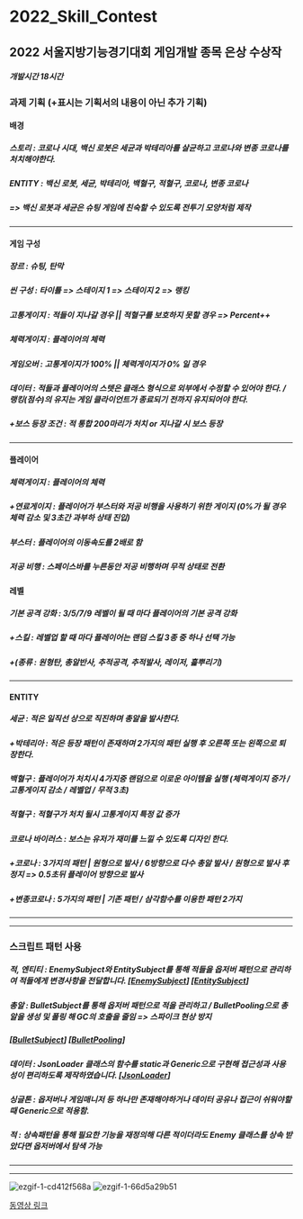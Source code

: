 # 2022_Skill_Contest

## **2022 서울지방기능경기대회 게임개발 종목 은상 수상작**

##### 개발시간 18시간

### 과제 기획 (+표시는 기획서의 내용이 아닌 추가 기획)

#### 배경

##### 스토리 : 코로나 시대, 백신 로봇은 세균과 박테리아를 살균하고 코로나와 변종 코로나를 처치해야한다.
##### ENTITY : 백신 로봇, 세균, 박테리아, 백혈구, 적혈구, 코로나, 변종 코로나
##### => 백신 로봇과 세균은 슈팅 게임에 친숙할 수 있도록 전투기 모양처럼 제작

------------

#### 게임 구성

##### 장르 : 슈팅, 탄막
##### 씬 구성 : 타이틀 => 스테이지 1 => 스테이지 2 => 랭킹
##### 고통게이지 : 적들이 지나갈 경우 || 적혈구를 보호하지 못할 경우 => Percent++
##### 체력게이지 : 플레이어의 체력
##### 게임오버 : 고통게이지가 100% || 체력게이지가 0% 일 경우
##### 데이터 : 적들과 플레이어의 스텟은 클래스 형식으로 외부에서 수정할 수 있어야 한다. / 랭킹(점수)의 유지는 게임 클라이언트가 종료되기 전까지 유지되어야 한다.

##### +보스 등장 조건 : 적 통합 200마리가 처치 or 지나갈 시 보스 등장

------------

#### 플레이어

##### 체력게이지 : 플레이어의 체력
##### +연료게이지 : 플레이어가 부스터와 저공 비행을 사용하기 위한 게이지 (0%가 될 경우 체력 감소 및 3초간 과부하 상태 진입)
##### 부스터 : 플레이어의 이동속도를 2배로 함
##### 저공 비행 : 스페이스바를 누른동안 저공 비행하며 무적 상태로 전환

#### 레벨
##### 기본 공격 강화 : 3/5/7/9 레벨이 될 때 마다 플레이어의 기본 공격 강화
##### +스킬 : 레벨업 할 때 마다 플레이어는 랜덤 스킬 3종 중 하나 선택 가능
##### +(종류 : 원형탄, 총알반사, 추적공격, 추적발사, 레이저, 흝뿌리기)

------------

#### ENTITY
##### 세균 : 적은 일직선 상으로 직진하며 총알을 발사한다.
##### +박테리아 : 적은 등장 패턴이 존재하며 2가지의 패턴 실행 후 오른쪽 또는 왼쪽으로 퇴장한다.
##### 백혈구 : 플레이어가 처치시 4가지중 랜덤으로 이로운 아이템을 실행 (체력게이지 증가 / 고통게이지 감소 / 레벨업 / 무적 3초)
##### 적혈구 : 적혈구가 처치 될시 고통게이지 특정 값 증가
##### 코로나 바이러스 : 보스는 유저가 재미를 느낄 수 있도록 디자인 한다.
##### +코로나 : 3가지의 패턴 | 원형으로 발사 / 6방향으로 다수 총알 발사 / 원형으로 발사 후 정지 => 0.5초뒤 플레이어 방향으로 발사
##### +변종코로나 : 5가지의 패턴 | 기존 패턴 / 삼각함수를 이용한 패턴 2가지

------------
------------

### 스크립트 패턴 사용

##### 적, 엔티티 : EnemySubject와 EntitySubject를 통해 적들을 옵저버 패턴으로 관리하여 적들에게 변경사항을 전달합니다. [[EnemySubject](https://github.com/hariharu1221/2022_Skill_Contest/blob/main/Assets/Scripts/Enemy/EnemySubject.cs)] [[EntitySubject](https://github.com/hariharu1221/2022_Skill_Contest/blob/main/Assets/Scripts/Entity/EntitySubject.cs)]

##### 총알 : BulletSubject를 통해 옵저버 패턴으로 적을 관리하고 / BulletPooling으로 총알을 생성 및 폴링 해 GC의 호출을 줄임 => 스파이크 현상 방지
##### [[BulletSubject](https://github.com/hariharu1221/2022_Skill_Contest/blob/main/Assets/Scripts/Bullet/BulletSubject.cs)] [[BulletPooling](https://github.com/hariharu1221/2022_Skill_Contest/blob/main/Assets/Scripts/Bullet/BulletPooling.cs)]

##### 데이터 : JsonLoader 클래스의 함수를 static과 Generic으로 구현해 접근성과 사용성이 편리하도록 제작하였습니다. [[JsonLoader](https://github.com/hariharu1221/2022_Skill_Contest/blob/main/Assets/Scripts/Utils/JsonLoader.cs)]

##### 싱글톤 : 옵저버나 게임매니저 등 하나만 존재해야하거나 데이터 공유나 접근이 쉬워야할 때 Generic으로 적용함.

##### 적 : 상속패턴을 통해 필요한 기능을 재정의해 다른 적이더라도 Enemy 클래스를 상속 받았다면 옵저버에서 탐색 가능

------------
------------

![ezgif-1-cd412f568a](https://user-images.githubusercontent.com/67540874/165127085-c83fa8dd-9510-472d-84a6-aa2472a79991.gif)
![ezgif-1-66d5a29b51](https://user-images.githubusercontent.com/67540874/165127350-d834fd0c-52ad-4479-8a3a-5600342eae54.gif)

[동영상 링크](https://www.youtube.com/watch?v=NVz6qPCEk5w)
